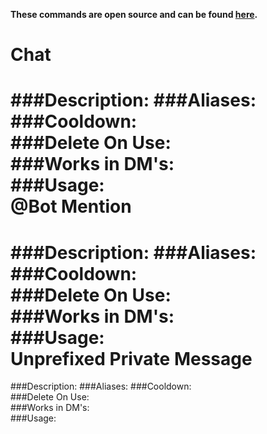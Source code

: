 **These commands are open source and can be found [here](https://github.com/hsiW/WishBot/tree/v6/commands/cleverbot).**

Chat
===
###Description:
###Aliases:
###Cooldown:  
###Delete On Use:  
###Works in DM's:  
###Usage:  
@Bot Mention
===
###Description:
###Aliases:
###Cooldown:  
###Delete On Use:  
###Works in DM's:  
###Usage:  
Unprefixed Private Message
===
###Description:
###Aliases:
###Cooldown:  
###Delete On Use:  
###Works in DM's:  
###Usage:  
